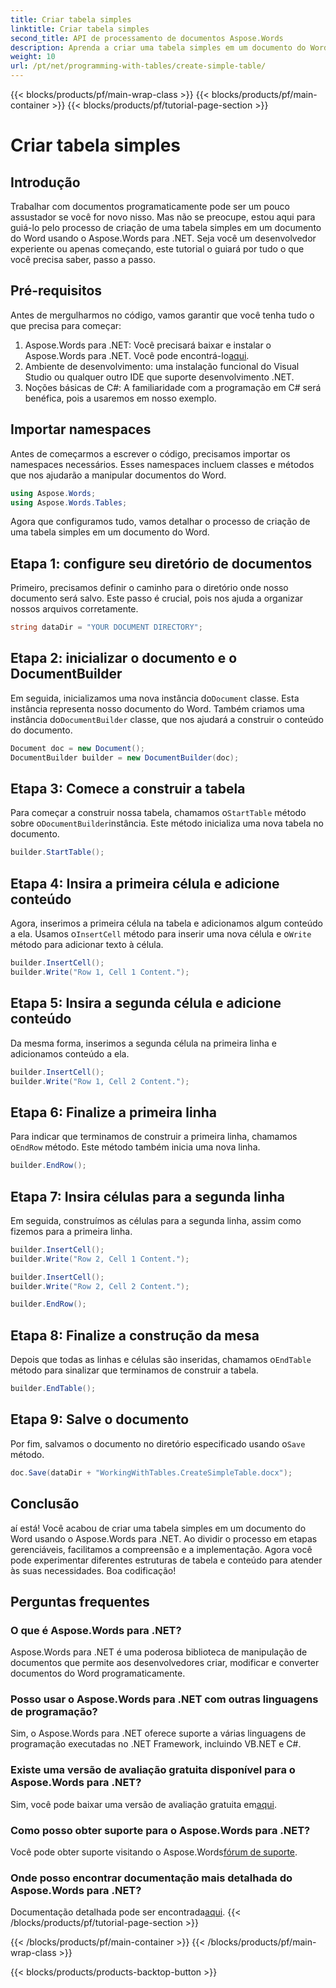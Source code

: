 ```yaml
---
title: Criar tabela simples
linktitle: Criar tabela simples
second_title: API de processamento de documentos Aspose.Words
description: Aprenda a criar uma tabela simples em um documento do Word usando o Aspose.Words para .NET com nosso guia passo a passo abrangente.
weight: 10
url: /pt/net/programming-with-tables/create-simple-table/
---
```


{{< blocks/products/pf/main-wrap-class >}}
{{< blocks/products/pf/main-container >}}
{{< blocks/products/pf/tutorial-page-section >}}

# Criar tabela simples

## Introdução

Trabalhar com documentos programaticamente pode ser um pouco assustador se você for novo nisso. Mas não se preocupe, estou aqui para guiá-lo pelo processo de criação de uma tabela simples em um documento do Word usando o Aspose.Words para .NET. Seja você um desenvolvedor experiente ou apenas começando, este tutorial o guiará por tudo o que você precisa saber, passo a passo.

## Pré-requisitos

Antes de mergulharmos no código, vamos garantir que você tenha tudo o que precisa para começar:

1.  Aspose.Words para .NET: Você precisará baixar e instalar o Aspose.Words para .NET. Você pode encontrá-lo[aqui](https://releases.aspose.com/words/net/).
2. Ambiente de desenvolvimento: uma instalação funcional do Visual Studio ou qualquer outro IDE que suporte desenvolvimento .NET.
3. Noções básicas de C#: A familiaridade com a programação em C# será benéfica, pois a usaremos em nosso exemplo.

## Importar namespaces

Antes de começarmos a escrever o código, precisamos importar os namespaces necessários. Esses namespaces incluem classes e métodos que nos ajudarão a manipular documentos do Word.

```csharp
using Aspose.Words;
using Aspose.Words.Tables;
```

Agora que configuramos tudo, vamos detalhar o processo de criação de uma tabela simples em um documento do Word.

## Etapa 1: configure seu diretório de documentos

Primeiro, precisamos definir o caminho para o diretório onde nosso documento será salvo. Este passo é crucial, pois nos ajuda a organizar nossos arquivos corretamente.

```csharp
string dataDir = "YOUR DOCUMENT DIRECTORY";
```

## Etapa 2: inicializar o documento e o DocumentBuilder

 Em seguida, inicializamos uma nova instância do`Document` classe. Esta instância representa nosso documento do Word. Também criamos uma instância do`DocumentBuilder` classe, que nos ajudará a construir o conteúdo do documento.

```csharp
Document doc = new Document();
DocumentBuilder builder = new DocumentBuilder(doc);
```

## Etapa 3: Comece a construir a tabela

 Para começar a construir nossa tabela, chamamos o`StartTable` método sobre o`DocumentBuilder`instância. Este método inicializa uma nova tabela no documento.

```csharp
builder.StartTable();
```

## Etapa 4: Insira a primeira célula e adicione conteúdo

 Agora, inserimos a primeira célula na tabela e adicionamos algum conteúdo a ela. Usamos o`InsertCell` método para inserir uma nova célula e o`Write` método para adicionar texto à célula.

```csharp
builder.InsertCell();
builder.Write("Row 1, Cell 1 Content.");
```

## Etapa 5: Insira a segunda célula e adicione conteúdo

Da mesma forma, inserimos a segunda célula na primeira linha e adicionamos conteúdo a ela.

```csharp
builder.InsertCell();
builder.Write("Row 1, Cell 2 Content.");
```

## Etapa 6: Finalize a primeira linha

 Para indicar que terminamos de construir a primeira linha, chamamos o`EndRow` método. Este método também inicia uma nova linha.

```csharp
builder.EndRow();
```

## Etapa 7: Insira células para a segunda linha

Em seguida, construímos as células para a segunda linha, assim como fizemos para a primeira linha.

```csharp
builder.InsertCell();
builder.Write("Row 2, Cell 1 Content.");

builder.InsertCell();
builder.Write("Row 2, Cell 2 Content.");

builder.EndRow();
```

## Etapa 8: Finalize a construção da mesa

 Depois que todas as linhas e células são inseridas, chamamos o`EndTable` método para sinalizar que terminamos de construir a tabela.

```csharp
builder.EndTable();
```

## Etapa 9: Salve o documento

 Por fim, salvamos o documento no diretório especificado usando o`Save` método.

```csharp
doc.Save(dataDir + "WorkingWithTables.CreateSimpleTable.docx");
```

## Conclusão

aí está! Você acabou de criar uma tabela simples em um documento do Word usando o Aspose.Words para .NET. Ao dividir o processo em etapas gerenciáveis, facilitamos a compreensão e a implementação. Agora você pode experimentar diferentes estruturas de tabela e conteúdo para atender às suas necessidades. Boa codificação!

## Perguntas frequentes

### O que é Aspose.Words para .NET?
Aspose.Words para .NET é uma poderosa biblioteca de manipulação de documentos que permite aos desenvolvedores criar, modificar e converter documentos do Word programaticamente.

### Posso usar o Aspose.Words para .NET com outras linguagens de programação?
Sim, o Aspose.Words para .NET oferece suporte a várias linguagens de programação executadas no .NET Framework, incluindo VB.NET e C#.

### Existe uma versão de avaliação gratuita disponível para o Aspose.Words para .NET?
 Sim, você pode baixar uma versão de avaliação gratuita em[aqui](https://releases.aspose.com/).

### Como posso obter suporte para o Aspose.Words para .NET?
 Você pode obter suporte visitando o Aspose.Words[fórum de suporte](https://forum.aspose.com/c/words/8).

### Onde posso encontrar documentação mais detalhada do Aspose.Words para .NET?
 Documentação detalhada pode ser encontrada[aqui](https://reference.aspose.com/words/net/).
{{< /blocks/products/pf/tutorial-page-section >}}

{{< /blocks/products/pf/main-container >}}
{{< /blocks/products/pf/main-wrap-class >}}

{{< blocks/products/products-backtop-button >}}
